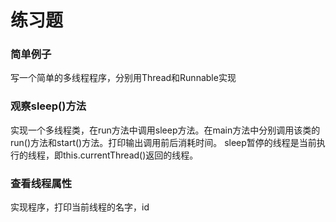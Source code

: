 # 练习题
### 简单例子
写一个简单的多线程程序，分别用Thread和Runnable实现
### 观察sleep()方法
实现一个多线程类，在run方法中调用sleep方法。在main方法中分别调用该类的run()方法和start()方法。打印输出调用前后消耗时间。
sleep暂停的线程是当前执行的线程，即this.currentThread()返回的线程。

### 查看线程属性
实现程序，打印当前线程的名字，id

